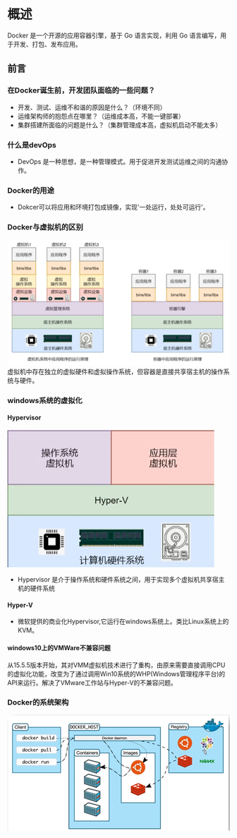 # 概述

Docker 是一个开源的应用容器引擎，基于 Go 语言实现，利用 Go 语言编写，用于开发、打包、发布应用。

## 前言
### 在Docker诞生前，开发团队面临的一些问题？
+ 开发、测试、运维不和谐的原因是什么？（环境不同）
+ 运维架构师的抱怨点在哪里？（运维成本高，不能一键部署）
+ 集群搭建所面临的问题是什么？（集群管理成本高，虚拟机启动不能太多）
### 什么是devOps
+ DevOps 是一种思想，是一种管理模式。用于促进开发测试运维之间的沟通协作。

### Docker的用途
+ Dokcer可以将应用和环境打包成镜像，实现'一处运行，处处可运行'。

### Docker与虚拟机的区别
![](../imgs/1712893868935.jpg)
虚拟机中存在独立的虚拟硬件和虚拟操作系统，但容器是直接共享宿主机的操作系统与硬件。

### windows系统的虚拟化

#### Hypervisor
![hyper-v](../imgs/1712894026982.jpg)
+ Hypervisor 是介于操作系统和硬件系统之间，用于实现多个虚拟机共享宿主机的硬件系统
#### Hyper-V
+ 微软提供的商业化Hypervisor,它运行在windows系统上。类比Linux系统上的KVM。

#### windows10上的VMWare不兼容问题

从15.5.5版本开始，其对VMM虚拟机技术进行了重构，由原来需要直接调用CPU的虚拟化功能，改变为了通过调用Win10系统的WHP(Windows管理程序平台)的API来运行。解决了VMware工作站与Hyper-V的不兼容问题。

### Docker的系统架构
![alt text](../imgs/1712898018801.jpg)